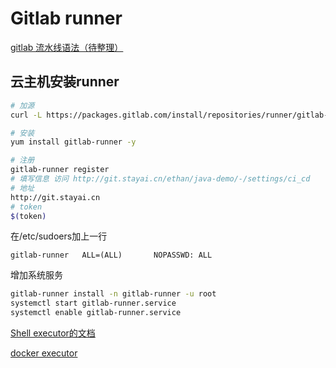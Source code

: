# Gitlab runner

[gitlab 流水线语法（待整理）](https://docs.gitlab.com/ee/ci/pipelines/)

## 云主机安装runner

```bash
# 加源
curl -L https://packages.gitlab.com/install/repositories/runner/gitlab-runner/script.rpm.sh | sudo bash

# 安装
yum install gitlab-runner -y

# 注册
gitlab-runner register
# 填写信息 访问 http://git.stayai.cn/ethan/java-demo/-/settings/ci_cd
# 地址
http://git.stayai.cn
# token
$(token)
```

在/etc/sudoers加上一行

```
gitlab-runner   ALL=(ALL)       NOPASSWD: ALL
```

增加系统服务

```bash
gitlab-runner install -n gitlab-runner -u root
systemctl start gitlab-runner.service
systemctl enable gitlab-runner.service
```

[Shell executor的文档](https://docs.gitlab.com/runner/executors/shell.html)

[docker executor](https://docs.gitlab.com/runner/executors/docker.html#workflow)

